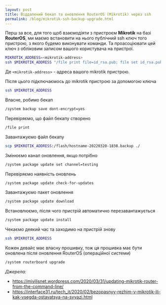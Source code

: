 ```yaml
---
layout: post
title: Віддалений бекап та оновлення RouterOS (Mikrotik) через ssh
permalink: /blog/mikrotik-ssh-backup-upgrade.html
---
```


Перш за все, для того щоб взаємодіяти з пристроєм **Mikrotik** на базі **RouterOS**, ми маємо встановити на нього публічний ssh ключ того пристрою, з якого будемо виконувати команди. Та проасоціювати цей ключ з обліковим записом вашого користувача на пристрої.

```sh
MIKROTIK_ADDRESS=<mikrotik-address>
ssh $MIKROTIK_ADDRESS "/file print file=id_rsa.pub; file set id_rsa.pub contents=\"`cat ~/.ssh/id_rsa.pub`\"; /user ssh-keys import public-key-file=id_rsa.pub.txt user=admin;"
```

Де `<mikrotik-address>` - адреса вашого mikrotik пристрою.

Після цього підключаємось до mikrotik пристрою за допомогою ключа

```sh
ssh $MIKROTIK_ADDRESS
```

<!--more-->

Власне, робимо бекап

```sh
/system backup save dont-encrypt=yes
```

Перевіряємо, що файл бекапу створено

```sh
/file print
```

Завантажуємо файл бекапу

```sh
scp $MIKROTIK_ADDRESS:/flash/hostname-20220320-1838.backup ./
```

Змінюємо канал оновлення, якщо потрібно

```sh
/system package update set channel=testing
```

Перевіряємо наявність оновлень

```sh
/system package update check-for-updates
```

Завантажуємо пакет оновлення

```sh
/system package update download
```

Встановлюємо, після чого пристрій автоматично перезавантажується

```sh
/system package update install
```

Чекаємо деякий час та заходимо на пристрій знову

```sh
ssh $MIKROTIK_ADDRESS
```

Кожен девайс має власну прошивку, тож ця прошивка має бути оновлена після оновлення RouterOS (операційної системи)

```sh
/system routerboard upgrade
```

_Джерела:_

- https://mivilisnet.wordpress.com/2020/03/31/updating-mikrotik-router-from-the-command-line/
- https://interface31.ru/tech_it/2020/02/bezopasnyy-rezhim-v-mikrotik-ili-kak-vsegda-ostavatsya-na-svyazi.html
